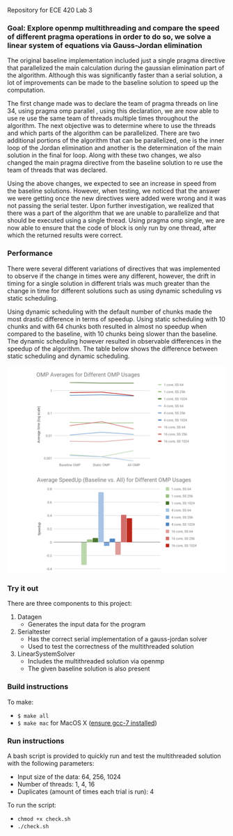 Repository for ECE 420 Lab 3

### Goal: Explore openmp multithreading and compare the speed of different pragma operations in order to do so, we solve a linear system of equations via Gauss-Jordan elimination

The original baseline implementation included just a single pragma directive that parallelized the main calculation during the gaussian elimination part of the algorithm. Although this was significantly faster than a serial solution, a lot of improvements can be made to the baseline solution to speed up the computation. 

The first change made was to declare the team of pragma threads on line 34, using pragma omp parallel , using this declaration, we are now able to use re use the same team of threads multiple times throughout the algorithm. The next objective was to determine where to use the threads and which parts of the algorithm can be parallelized. There are two additional portions of the algorithm that can be parallelized, one is the inner loop of the Jordan elimination and another is the determination of the main solution in the final for loop. Along with these two changes, we also changed the main pragma directive from the baseline solution to re use the team of threads that was declared.

Using the above changes, we expected to see an increase in speed from the baseline solutions. However, when testing, we noticed that the answer we were getting once the new directives were added were wrong and it was not passing the serial tester. Upon further investigation, we realized that there was a part of the algorithm that we are unable to parallelize and that should be executed using a single thread. Using pragma omp single, we are now able to ensure that the code of block is only run by one thread, after which the returned results were correct.

### Performance 
There were several different variations of directives that was implemented to observe if the change in times were any different, however, the drift in timing for a single solution in different trials was much greater than the change in time for different solutions such as using dynamic scheduling vs static scheduling. 

Using dynamic scheduling with the default number of chunks made the most drastic difference in terms of speedup. Using static scheduling with 10 chunks and with 64 chunks both resulted in almost no speedup when compared to the baseline, with 10 chunks being slower than the baseline. The dynamic scheduling however resulted in observable differences in the speedup of the algorithm. The table below shows the difference between static scheduling and dynamic scheduling.

![alt text](documents/graph.png)

### Try it out

There are three components to this project:
1) Datagen
    - Generates the input data for the program
2) Serialtester
    - Has the correct serial implementation of a gauss-jordan solver
    - Used to test the correctness of the multithreaded solution
3) LinearSystemSolver
    - Includes the multithreaded solution via openmp
    - The given baseline solution is also present

### Build instructions 

To make: 
 - `$ make all`
 - `$ make mac` for MacOS X ([ensure gcc-7 installed](http://www.mathcancer.org/blog/setting-up-gcc-openmp-on-osx-homebrew-edition/))

### Run instructions

A bash script is provided to quickly run and test the multithreaded solution with the following parameters:
 - Input size of the data: 64, 256, 1024
 - Number of threads: 1, 4, 16 
 - Duplicates (amount of times each trial is run): 4

To run the script:
 - `chmod +x check.sh`
 - `./check.sh`

